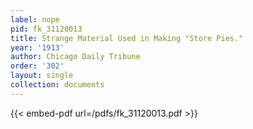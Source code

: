 ```yaml
---
label: nope
pid: fk_31120013
title: Strange Material Used in Making "Store Pies."
year: '1913'
author: Chicago Daily Tribune
order: '302'
layout: single
collection: documents
---
```



{{< embed-pdf url=/pdfs/fk_31120013.pdf >}}